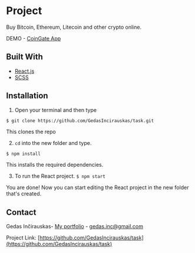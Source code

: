 # Project

Buy Bitcoin, Ethereum, Litecoin and other crypto online.

DEMO - [CoinGate App](http://coingate.gjob.lt)

## Built With

- [React.js](https://reactjs.org/)
- [SCSS](https://sass-lang.com/)

## Installation

1. Open your terminal and then type

```bash
$ git clone https://github.com/GedasIncirauskas/task.git
```

This clones the repo

2. `cd` into the new folder and type.

`$ npm install`

This installs the required dependencies.

3. To run the React project.
   `$ npm start`

You are done! Now you can start editing the React project in the new folder that's created.

## Contact

Gedas Inčirauskas- [My portfolio](https://gjob.lt) - gedas.inc@gmail.com

Project Link: [https://github.com/GedasIncirauskas/task](https://github.com/GedasIncirauskas/task)

##
